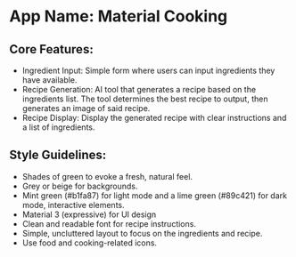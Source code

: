 # **App Name**: Material Cooking

## Core Features:

- Ingredient Input: Simple form where users can input ingredients they have available.
- Recipe Generation: AI tool that generates a recipe based on the ingredients list. The tool determines the best recipe to output, then generates an image of said recipe.
- Recipe Display: Display the generated recipe with clear instructions and a list of ingredients.

## Style Guidelines:

- Shades of green to evoke a fresh, natural feel.
- Grey or beige for backgrounds.
- Mint green (#b1fa87) for light mode and a lime green (#89c421) for dark mode, interactive elements.
- Material 3 (expressive) for UI design
- Clean and readable font for recipe instructions.
- Simple, uncluttered layout to focus on the ingredients and recipe.
- Use food and cooking-related icons.